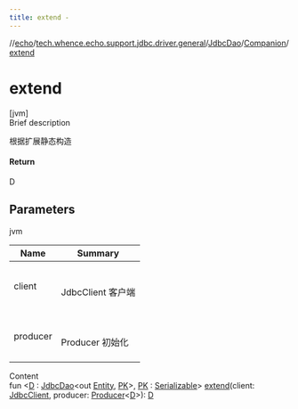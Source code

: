 ```yaml
---
title: extend -
---
```

//[echo](../../../index.md)/[tech.whence.echo.support.jdbc.driver.general](../../index.md)/[JdbcDao](../index.md)/[Companion](index.md)/[extend](extend.md)



# extend  
[jvm]  
Brief description  


根据扩展静态构造



#### Return  


D



## Parameters  
  
jvm  
  
|  Name|  Summary| 
|---|---|
| client| <br><br>JdbcClient 客户端<br><br>
| producer| <br><br>Producer<D> 初始化<br><br>
  
  
Content  
fun <[D](extend.md) : [JdbcDao](../index.md)<out [Entity](../../../tech.whence.echo.dal.entity/-entity/index.md), [PK](extend.md)>, [PK](extend.md) : [Serializable](https://docs.oracle.com/javase/8/docs/api/java/io/Serializable.html)> [extend](extend.md)(client: [JdbcClient](../../-jdbc-client/index.md), producer: [Producer](../../../tech.whence.echo.function/-producer/index.md)<[D](extend.md)>): [D](extend.md)  



